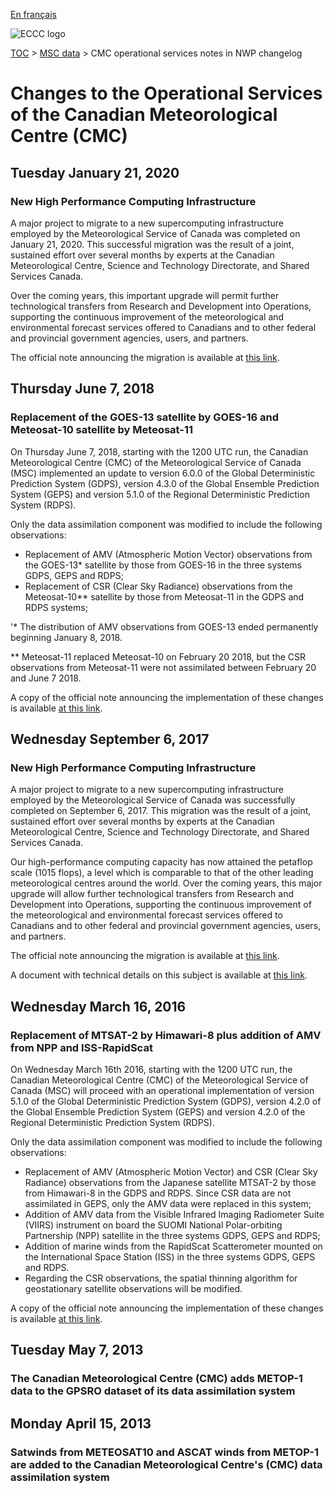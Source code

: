 [En français](changelog_multisystems_fr.md)

![ECCC logo](../img_eccc-logo.png)

[TOC](../readme_en.md) >  [MSC data](readme_en.md) > CMC operational services notes in NWP changelog

# Changes to the Operational Services of the Canadian Meteorological Centre (CMC)

## Tuesday January 21, 2020

### New High Performance Computing Infrastructure

A major project to migrate to a new supercomputing infrastructure employed by the Meteorological Service of Canada was completed on January 21, 2020. This successful migration was the result of a joint, sustained effort over several months by experts at the Canadian Meteorological Centre, Science and Technology Directorate, and Shared Services Canada.

Over the coming years, this important upgrade will permit further technological transfers from Research and Development into Operations, supporting the continuous improvement of the meteorological and environmental forecast services offered to Canadians and to other federal and provincial government agencies, users, and partners.

The official note announcing the migration is available at [this link](https://dd.meteo.gc.ca/doc/genots/2020/01/17/NOCN03_CWAO_171911___36984).

## Thursday June 7, 2018

### Replacement of the GOES-13 satellite by GOES-16 and Meteosat-10 satellite by Meteosat-11

On Thursday June 7, 2018, starting with the 1200 UTC run, the Canadian Meteorological Centre (CMC) of the Meteorological Service of Canada (MSC) implemented an update to version 6.0.0 of the Global Deterministic Prediction System (GDPS), version 4.3.0 of the Global Ensemble Prediction System (GEPS) and version 5.1.0 of the Regional Deterministic Prediction System (RDPS).

Only the data assimilation component was modified to include the following observations:

* Replacement of AMV (Atmospheric Motion Vector) observations from the GOES-13* satellite by those from GOES-16 in the three systems GDPS, GEPS and RDPS;
* Replacement of CSR (Clear Sky Radiance) observations from the Meteosat-10** satellite by those from Meteosat-11 in the GDPS and RDPS systems;

'* The distribution of AMV observations from GOES-13 ended permanently beginning January 8, 2018.

** Meteosat-11 replaced Meteosat-10 on February 20 2018, but the CSR observations from Meteosat-11 were not assimilated between February 20 and June 7 2018.

A copy of the official note announcing the implementation of these changes is available [at this link]().

## Wednesday September 6, 2017

### New High Performance Computing Infrastructure

A major project to migrate to a new supercomputing infrastructure employed by the Meteorological Service of Canada was successfully completed on September 6, 2017. This migration was the result of a joint, sustained effort over several months by experts at the Canadian Meteorological Centre, Science and Technology Directorate, and Shared Services Canada.

Our high-performance computing capacity has now attained the petaflop scale (1015 flops), a level which is comparable to that of the other leading meteorological centres around the world. Over the coming years, this major upgrade will allow further technological transfers from Research and Development into Operations, supporting the continuous improvement of the meteorological and environmental forecast services offered to Canadians and to other federal and provincial government agencies, users, and partners.

The official note announcing the migration is available at [this link](https://dd.meteo.gc.ca/doc/genots/2017/08/31/NOCN03_CWAO_312003___11256).

A document with technical details on this subject is available at [this link](https://collaboration.cmc.ec.gc.ca/cmc/CMOI/product_guide/docs/tech_notes/HPC_Migration2017_tech_e.pdf).

## Wednesday March 16, 2016

### Replacement of MTSAT-2 by Himawari-8 plus addition of AMV from NPP and ISS-RapidScat

On Wednesday March 16th 2016, starting with the 1200 UTC run, the Canadian Meteorological Centre (CMC) of the Meteorological Service of Canada (MSC) will proceed with an operational implementation of version 5.1.0 of the Global Deterministic Prediction System (GDPS), version 4.2.0 of the Global Ensemble Prediction System (GEPS) and version 4.2.0 of the Regional Deterministic Prediction System (RDPS).

Only the data assimilation component was modified to include the following observations:

* Replacement of AMV (Atmospheric Motion Vector) and CSR (Clear Sky Radiance) observations from the Japanese satellite MTSAT-2 by those from Himawari-8 in the GDPS and RDPS. Since CSR data are not assimilated in GEPS, only the AMV data were replaced in this system;
* Addition of AMV data from the Visible Infrared Imaging Radiometer Suite (VIIRS) instrument on board the SUOMI National Polar-orbiting Partnership (NPP) satellite in the three systems GDPS, GEPS and RDPS;
* Addition of marine winds from the RapidScat Scatterometer mounted on the International Space Station (ISS) in the three systems GDPS, GEPS and RDPS.
* Regarding the CSR observations, the spatial thinning algorithm for geostationary satellite observations will be modified.

A copy of the official note announcing the implementation of these changes is available [at this link](https://dd.meteo.gc.ca/doc/genots/2016/03/15/NOCN03_CWAO_151730___00994).

## Tuesday May 7, 2013

### The Canadian Meteorological Centre (CMC) adds METOP-1 data to the GPSRO dataset of its data assimilation system

## Monday April 15, 2013

### Satwinds from METEOSAT10 and ASCAT winds from METOP-1 are added to the Canadian Meteorological Centre's (CMC) data assimilation system